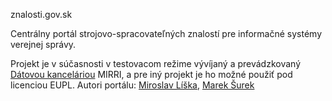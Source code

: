 znalosti.gov.sk

Centrálny portál strojovo-spracovateľných znalostí pre informačné systémy verejnej správy.

Projekt je v súčasnosti v testovacom režime vývíjaný a prevádzkovaný [Dátovou kanceláriou](https://datalab.digital) MIRRI, a pre iný projekt je ho možné použiť pod licenciou EUPL. 
Autori portálu: [Miroslav Líška](https://www.linkedin.com/in/miroslavliska/), [Marek Šurek](https://www.linkedin.com/in/mareksurek/) 

